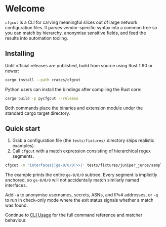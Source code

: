 # Welcome

`cfgcut` is a CLI for carving meaningful slices out of large network configuration files. It parses vendor-specific syntax into a common tree so you can match by hierarchy, anonymise sensitive fields, and feed the results into automation tooling.

## Installing

Until official releases are published, build from source using Rust 1.90 or newer:

```bash
cargo install --path crates/cfgcut
```

Python users can install the bindings after compiling the Rust core:

```bash
cargo build -p pycfgcut --release
```

Both commands place the binaries and extension module under the standard cargo target directory.

## Quick start

1. Grab a configuration file (the `tests/fixtures/` directory ships realistic examples).
2. Call `cfgcut` with a match expression consisting of hierarchical regex segments.

```bash
cfgcut -m 'interfaces||ge-0/0/0|>>|' tests/fixtures/juniper_junos/sample.conf
```

The example prints the entire `ge-0/0/0` subtree. Every segment is implicitly anchored, so `ge-0/0/0` will not accidentally match similarly named interfaces.

Add `-a` to anonymise usernames, secrets, ASNs, and IPv4 addresses, or `-q` to run in check-only mode where the exit status signals whether a match was found.

Continue to [CLI Usage](./usage.md) for the full command reference and matcher behaviour.
